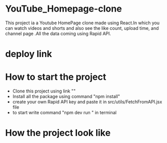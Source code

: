 # YouTube_Homepage-clone

This project ia a Youtube HomePage clone made using React.In which you can watch videos and shorts and also see the like count, upload time,
and channel page .All the data coming using Rapid API.

# deploy link 


# How to start the project 

- Clone this project using link ""
- Install all the package using command "npm install"
- create your own Rapid API key and paste it in src/utils/FetchFromAPI.jsx file
- to start write command "npm dev run " in terminal


# How the project look like


